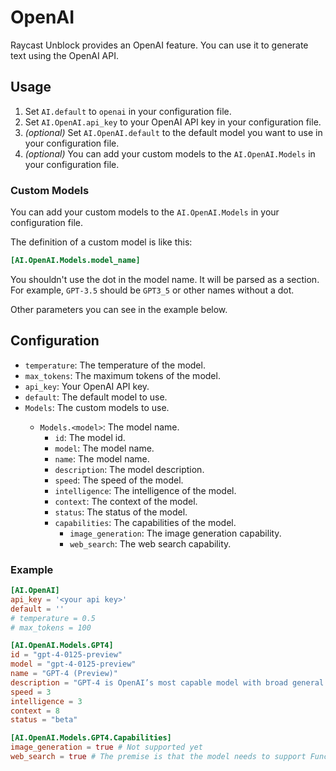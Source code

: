 # OpenAI

Raycast Unblock provides an OpenAI feature. You can use it to generate text using the OpenAI API.

## Usage

1. Set `AI.default` to `openai` in your configuration file.
2. Set `AI.OpenAI.api_key` to your OpenAI API key in your configuration file.
3. *(optional)* Set `AI.OpenAI.default` to the default model you want to use in your configuration file.
4. *(optional)* You can add your custom models to the `AI.OpenAI.Models` in your configuration file.

### Custom Models

You can add your custom models to the `AI.OpenAI.Models` in your configuration file.

The definition of a custom model is like this:

```toml
[AI.OpenAI.Models.model_name]
```

You shouldn't use the dot in the model name. It will be parsed as a section. For example, `GPT-3.5` should be `GPT3_5` or other names without a dot.

Other parameters you can see in the example below.

## Configuration

- `temperature`: The temperature of the model. <Badge type="info" text="Optional" />
- `max_tokens`: The maximum tokens of the model. <Badge type="info" text="Optional" />
- `api_key`: Your OpenAI API key.
- `default`: The default model to use. <Badge type="info" text="Optional" />
- `Models`: The custom models to use. <Badge type="info" text="Optional" />
  - `Models.<model>`: The model name.
    - `id`: The model id.
    - `model`: The model name.
    - `name`: The model name.
    - `description`: The model description.
    - `speed`: The speed of the model.
    - `intelligence`: The intelligence of the model.
    - `context`: The context of the model.
    - `status`: The status of the model.
    - `capabilities`: The capabilities of the model.
      - `image_generation`: The image generation capability.
      - `web_search`: The web search capability.

### Example

```toml
[AI.OpenAI]
api_key = '<your api key>'
default = ''
# temperature = 0.5
# max_tokens = 100

[AI.OpenAI.Models.GPT4]
id = "gpt-4-0125-preview"
model = "gpt-4-0125-preview"
name = "GPT-4 (Preview)"
description = "GPT-4 is OpenAI’s most capable model with broad general knowledge, allowing it to follow complex instructions and solve difficult problems.\n"
speed = 3
intelligence = 3
context = 8
status = "beta"

[AI.OpenAI.Models.GPT4.Capabilities]
image_generation = true # Not supported yet
web_search = true # The premise is that the model needs to support Function Call.
```
